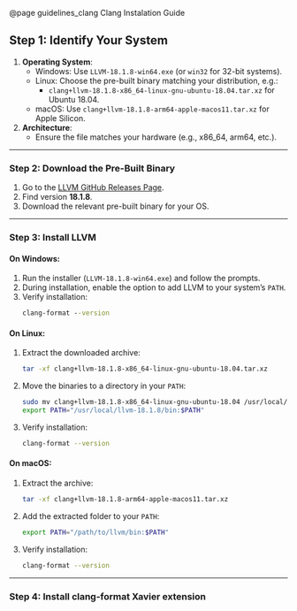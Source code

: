 @page guidelines_clang Clang Instalation Guide

## Step 1: Identify Your System

1. **Operating System**:
   - Windows: Use `LLVM-18.1.8-win64.exe` (or `win32` for 32-bit systems).
   - Linux: Choose the pre-built binary matching your distribution, e.g.:
     - `clang+llvm-18.1.8-x86_64-linux-gnu-ubuntu-18.04.tar.xz` for Ubuntu 18.04.
   - macOS: Use `clang+llvm-18.1.8-arm64-apple-macos11.tar.xz` for Apple Silicon.
2. **Architecture**:
   - Ensure the file matches your hardware (e.g., x86_64, arm64, etc.).

---

### **Step 2: Download the Pre-Built Binary**
1. Go to the [LLVM GitHub Releases Page](https://github.com/llvm/llvm-project/releases).
2. Find version **18.1.8**.
3. Download the relevant pre-built binary for your OS.

---

### **Step 3: Install LLVM**
#### **On Windows**:
1. Run the installer (`LLVM-18.1.8-win64.exe`) and follow the prompts.
2. During installation, enable the option to add LLVM to your system’s `PATH`.
3. Verify installation:
   ```cmd
   clang-format --version
   ```

#### **On Linux**:
1. Extract the downloaded archive:
   ```bash
   tar -xf clang+llvm-18.1.8-x86_64-linux-gnu-ubuntu-18.04.tar.xz
   ```
2. Move the binaries to a directory in your `PATH`:
   ```bash
   sudo mv clang+llvm-18.1.8-x86_64-linux-gnu-ubuntu-18.04 /usr/local/llvm-18.1.8
   export PATH="/usr/local/llvm-18.1.8/bin:$PATH"
   ```
3. Verify installation:
   ```bash
   clang-format --version
   ```

#### **On macOS**:
1. Extract the archive:
   ```bash
   tar -xf clang+llvm-18.1.8-arm64-apple-macos11.tar.xz
   ```
2. Add the extracted folder to your `PATH`:
   ```bash
   export PATH="/path/to/llvm/bin:$PATH"
   ```
3. Verify installation:
   ```bash
   clang-format --version
   ```

---

### **Step 4: Install clang-format Xavier extension**

